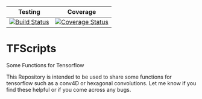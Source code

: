 | Testing | Coverage |
| :-----: | :------: |
| [![Build Status](https://travis-ci.org/mhuen/tfscripts.svg?branch=master)](https://travis-ci.org/mhuen/tfscripts) | [![Coverage Status](https://codecov.io/gh/mhuen/tfscripts/branch/master/graph/badge.svg)](https://codecov.io/gh/mhuen/tfscripts/branch/master)


# TFScripts
Some Functions for Tensorflow


This Repository is intended to be used to share some functions for tensorflow such as a conv4D or hexagonal convolutions.
Let me know if you find these helpful or if you come across any bugs.
